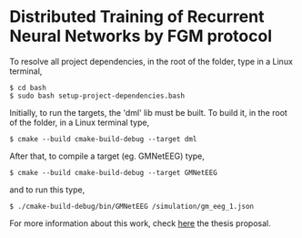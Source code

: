 # Distributed Training of Recurrent Neural Networks by FGM protocol

To resolve all project dependencies, in the root of the folder, type in a Linux terminal,
```
$ cd bash
$ sudo bash setup-project-dependencies.bash
```
Initially, to run the targets, the 'dml' lib must be built. To build it, in the root of the folder, in a Linux terminal type,
```
$ cmake --build cmake-build-debug --target dml
```
After that, to compile a target (eg. GMNetEEG) type,
```
$ cmake --build cmake-build-debug --target GMNetEEG
```
and to run this type,
```
$ ./cmake-build-debug/bin/GMNetEEG /simulation/gm_eeg_1.json
```


For more information about this work, check [here](tex/proposal/proposal.pdf) the thesis proposal.
